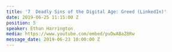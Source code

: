 ```yaml
---
title: '7  Deadly Sins of the Digital Age: Greed (LinkedIn)'
date: 2019-06-25 11:15:00 Z
position: 5
speaker: Ethan Harrington
media: https://www.youtube.com/embed/pvDwABaZ8Rw
message_date: 2019-06-23 10:00:00 Z
---
```


